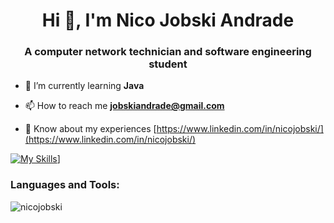 <h1 align="center">Hi 👋, I'm Nico Jobski Andrade</h1>
<h3 align="center">A computer network technician and software engineering student</h3>

- 🌱 I’m currently learning **Java**

- 📫 How to reach me **jobskiandrade@gmail.com**

- 📄 Know about my experiences [https://www.linkedin.com/in/nicojobski/](https://www.linkedin.com/in/nicojobski/)

[![My Skills](https://skillicons.dev/icons?i=java,c,cpp,js,html,css,linux,windows)](https://skillicons.dev)]
<h3 align="left">Languages and Tools:</h3>

<p><img align="center" src="https://github-readme-streak-stats.herokuapp.com/?user=nicojobski&theme=dark" alt="nicojobski" /></p>
